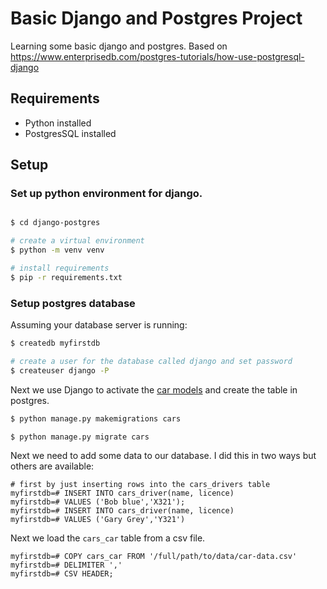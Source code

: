 # Basic Django and Postgres Project

Learning some basic django and postgres. Based on https://www.enterprisedb.com/postgres-tutorials/how-use-postgresql-django 


## Requirements

- Python installed
- PostgresSQL installed
## Setup

### Set up python environment for django.

```bash

$ cd django-postgres

# create a virtual environment
$ python -m venv venv

# install requirements
$ pip -r requirements.txt

```

### Setup  postgres database

Assuming your database server is running:

```bash
$ createdb myfirstdb

# create a user for the database called django and set password 
$ createuser django -P

```

Next we use Django to activate the [car models](./backend/cars/models.py) and create the table in postgres.

```bash
$ python manage.py makemigrations cars

$ python manage.py migrate cars
```

Next we need to add some data to our database. I did this in two ways but others are available:

```psql
# first by just inserting rows into the cars_drivers table
myfirstdb=# INSERT INTO cars_driver(name, licence)
myfirstdb=# VALUES ('Bob blue','X321');
myfirstdb=# INSERT INTO cars_driver(name, licence)
myfirstdb=# VALUES ('Gary Grey','Y321')
```

Next we load the `cars_car` table from a csv file.

```psql
myfirstdb=# COPY cars_car FROM '/full/path/to/data/car-data.csv'
myfirstdb=# DELIMITER ','
myfirstdb=# CSV HEADER;

```
